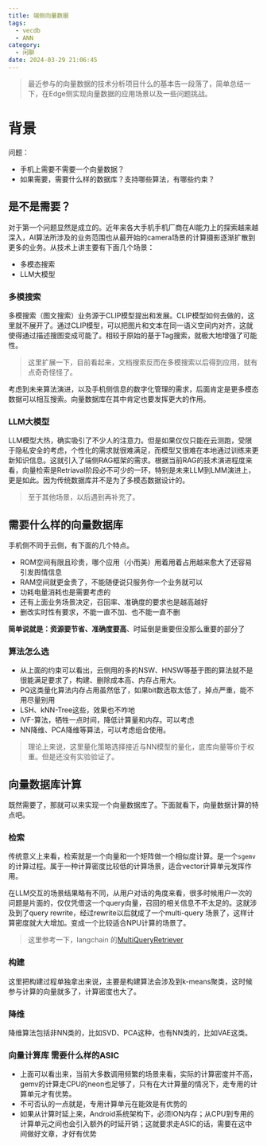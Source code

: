 ```yaml
---
title: 端侧向量数据
tags:
  - vecdb
  - ANN
category:
  - 闲聊
date: 2024-03-29 21:06:45
---
```


> 最近参与的向量数据的技术分析项目什么的基本告一段落了，简单总结一下，在Edge侧实现向量数据的应用场景以及一些问题挑战。

# 背景

问题：
- 手机上需要不需要一个向量数据？
- 如果需要，需要什么样的数据库？支持哪些算法，有哪些约束？

## 是不是需要？

对于第一个问题显然是成立的。近年来各大手机手机厂商在AI能力上的探索越来越深入，AI算法所涉及的业务范围也从最开始的camera场景的计算摄影逐渐扩散到更多的业务。从技术上讲主要有下面几个场景：

- 多模态搜索
- LLM大模型

### 多模搜索

多模搜索（图文搜索）业务源于CLIP模型提出和发展。CLIP模型如何去做的，这里就不展开了。通过CLIP模型，可以把图片和文本在同一语义空间内对齐，这就使得通过描述搜图变成可能了。相较于原始的基于Tag搜索，就极大地增强了可能性。

>  这里扩展一下，目前看起来，文档搜索反而在多模搜索以后得到应用，就有点奇奇怪怪了。

考虑到未来算法演进，以及手机侧信息的数字化管理的需求，后面肯定是更多模态数据可以相互搜索。向量数据库在其中肯定也要发挥更大的作用。

### LLM大模型

LLM模型大热，确实吸引了不少人的注意力。但是如果仅仅只能在云测跑，受限于隐私安全的考虑，个性化的需求就很难满足，而模型又很难在本地通过训练来更新知识信息。这就引入了端侧RAG框架的需求。根据当前RAG的技术演进程度来看，向量检索是Retriaval阶段必不可少的一环，特别是未来LLM到LMM演进上，更是如此。因为传统数据库并不是为了多模态数据设计的。

> 至于其他场景，以后遇到再补充了。

## 需要什么样的向量数据库

手机侧不同于云侧，有下面的几个特点。

- ROM空间有限且珍贵，哪个应用（小而美）用着用着占用越来愈大了还容易引发舆情信息
- RAM空间就更金贵了，不能随便说只服务你一个业务就可以
- 功耗电量消耗也是需要考虑的
- 还有上面业务场景决定，召回率、准确度的要求也是越高越好
- 删改实时性有要求，不能一直不加、也不能一直不删

**简单说就是：资源要节省、准确度要高**、时延倒是重要但没那么重要的部分了

### 算法怎么选

- 从上面的约束可以看出，云侧用的多的NSW、HNSW等基于图的算法就不是很能满足要求了，构建、删除成本高、内存占用大。
- PQ这类量化算法内存占用虽然低了，如果bit数选取太低了，掉点严重，能不用尽量别用
- LSH、kNN-Tree这些，效果也不咋地
- IVF-算法，牺牲一点时间，降低计算量和内存。可以考虑
- NN降维、PCA降维等算法，可以考虑组合使用。

> 理论上来说，这里量化策略选择接近与NN模型的量化，底库向量等价于权重。但是还没有实验验证了。



## 向量数据库计算

既然需要了，那就可以来实现一个向量数据库了。下面就看下，向量数据计算的特点吧。

### 检索

传统意义上来看，检索就是一个向量和一个矩阵做一个相似度计算。是一个`sgemv` 的计算过程。属于一种计算密度比较低的计算场景，适合vector计算单元发挥作用。

在LLM交互的场景结果略有不同，从用户对话的角度来看，很多时候用户一次的问题是片面的，仅仅凭借这一个query向量，召回的相关信息不不太足的。这就涉及到了query rewrite，经过rewrite以后就成了一个multi-query 场景了，这样计算密度就大大增加。变成一个比较适合NPU计算的场景了。

> 这里参考一下，langchain 的[MultiQueryRetriever](http://python.langchain.com/docs/modules/data_connection/retrievers/MultiQueryRetriever) 

### 构建

这里把构建过程单独拿出来说，主要是构建算法会涉及到k-means聚类，这时候参与计算的向量就多了，计算密度也大了。

### 降维

降维算法包括非NN类的，比如SVD、PCA这种，也有NN类的，比如VAE这类。



### 向量计算库 需要什么样的ASIC 

- 上面可以看出来，当前大多数调用频繁的场景来看，实际的计算密度并不高，gemv的计算走CPU的neon也足够了，只有在大计算量的情况下，走专用的计算单元才有优势。
- 不可否认的一点就是，专用计算单元在能效是有优势的
- 如果从计算时延上来，Android系统架构下，必须ION内存；从CPU到专用的计算单元之间也会引入额外的时延开销；这就要求走ASIC的话，需要在这中间做好文章，才好有优势

### 
